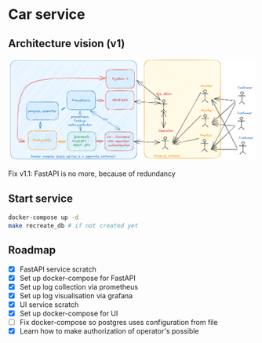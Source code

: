 # Car service

## Architecture vision (v1)

![architecture_image.png](../docs/figs/car_service_app.png)

Fix v1.1: FastAPI is no more, because of redundancy 

## Start service

```bash
docker-compose up -d 
make recreate_db # if not created yet
```

## Roadmap

- [x] FastAPI service scratch
- [x] Set up docker-compose for FastAPI
- [x] Set up log collection via prometheus
- [x] Set up log visualisation via grafana
- [x] UI service scratch
- [x] Set up docker-compose for UI
- [ ] Fix docker-compose so postgres uses configuration from file
- [x] Learn how to make authorization of operator's possible
